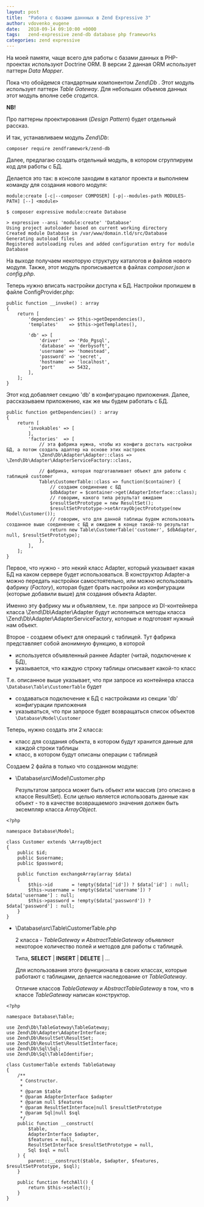 ```yaml
---
layout: post
title:  "Работа с базами даннных в Zend Expressive 3"
author: vdovenko_eugene
date:   2018-09-14 09:10:00 +0000
tags:   zend-expressive zend-db database php frameworks
categories: zend expressive
---
```


На моей памяти, чаще всего для работы с базами данных в PHP-проектах используют Doctrine ORM.
В версии 2 данная ORM использует паттерн _Data Mapper_.
 
Пока что обойдемся стандартным компонентом _Zend\Db_ .
Этот модуль использует паттерн _Table Gateway_. 
Для небольших объемов данных этот модуль вполне себе сгодится.

__NB!__

Про паттерны проектирования (_Design Pattern_) будет отдельный рассказ.

И так, устанавливаем модуль _Zend\Db_:
```
composer require zendframework/zend-db
```

Далее, предлагаю создать отдельный модуль, в котором сгруппируем код для работы с БД.

Делается это так: в консоле заходим в каталог проекта и выполняем команду для создания нового модуля:
```
module:create [-c|--composer COMPOSER] [-p|--modules-path MODULES-PATH] [--] <module>
```
```
$ composer expressive module:create Database

> expressive --ansi 'module:create' 'Database'
Using project autoloader based on current working directory
Created module Database in /var/www/domain.tld/src/Database
Generating autoload files
Registered autoloading rules and added configuration entry for module Database
```

На выходе получаем некоторую структуру каталогов и файлов нового модуля.
Также, этот модуль прописывается в файлах _composer.json_ и _config.php_.

Теперь нужно вписать настройки доступа к БД. 
Настройки пропишем в файле ConfigProvider.php:

```
public function __invoke() : array
{
    return [
        'dependencies' => $this->getDependencies(),
        'templates'    => $this->getTemplates(),

        'db' => [
            'driver'   => 'Pdo_Pgsql',
            'database' => 'derbysoft',
            'username' => 'homestead',
            'password' => 'secret',
            'hostname' => 'localhost',
            'port'     => 5432,
        ],
    ];
}
```

Этот код добавляет секцию 'db' в конфигурацию приложения. Далее, рассказываем приложению, как же мы будем работать с БД.

```
public function getDependencies() : array
{
    return [
        'invokables' => [
        ],
        'factories'  => [
            // эта фабрика нужна, чтобы из конфига достать настройки БД, а потом создать адаптер на основе этих настроек
            \Zend\Db\Adapter\Adapter::class => \Zend\Db\Adapter\AdapterServiceFactory::class,

            // фабрика, которая подготавливает объект для работы с таблицей customer
            Table\CustomerTable::class => function($container) {
                // создаем соединение с БД
                $dbAdapter = $container->get(AdapterInterface::class);
                // говорим, какого типа результат ожидаем
                $resultSetPrototype = new ResultSet();
                $resultSetPrototype->setArrayObjectPrototype(new Model\Customer());
                // говорим, что для данной таблицы будем использовать созданное выше соединение с БД и ожидаем в конце такой-то результат
                return new Table\CustomerTable('customer', $dbAdapter, null, $resultSetPrototype);
            },
        ],
    ];
}
```

Первое, что нужно - это некий класс Adapter, который указывает какая БД на каком сервере будет использоваться.
В конструктор Adapter-а можно передать настройки самостоятельно, или можно использовать фабрику (_Factory_), которая будет брать настройки из конфигурации (которые добавили выше) для создания объекта Adapter.

Именно эту фабрику мы и объявляем, т.е. при запросе из DI-контейнера класса \Zend\Db\Adapter\Adapter будут исполняться методы класса \Zend\Db\Adapter\AdapterServiceFactory, которые и подготовят нужный нам объект.   

Второе - создаем объект для операций с таблицей. Тут фабрика представляет собой анонимную функцию, в которой 
- используется объявленный раннее Adapter (читай, подключение к БД), 
- указывается, что каждую строку таблицы описывает какой-то класс

Т.е. описанное выше указывает, что при запросе из контейнера класса `\Database\Table\CustomerTable` будет 
- создаваться подключение к БД с настройками из секции 'db' конфигурации приложения
- указываться, что при запросе будет возвращаться список объектов `\Database\Model\Customer`

Теперь, нужно создать эти 2 класса:
- класс для создания объекта, в котором будут хранится данные для каждой строки таблицы
- класс, в котором будут описаны операции с таблицей

Создаем 2 файла в только что созданном модуле:
- \Database\src\Model\Customer.php
  
  Результатом запроса может быть объект или массив (это описано в классе ResultSet).
  Если целью является использовать данные как объект - то в качестве возвращаемого значения должен быть эксемпляр класса _ArrayObject_.
```
<?php

namespace Database\Model;

class Customer extends \ArrayObject
{
    public $id;
    public $username;
    public $password;

    public function exchangeArray(array $data)
    {
        $this->id       = !empty($data['id']) ? $data['id'] : null;
        $this->username = !empty($data['username']) ? $data['username'] : null;
        $this->password = !empty($data['password']) ? $data['password'] : null;
    }
}
```
- \Database\src\Table\CustomerTable.php

  2 класса - _TableGateway_ и _AbstractTableGateway_ объявляют некоторое количество полей и методов для работы с таблицей.
  
  Типа, __SELECT__ | __INSERT__ | __DELETE__ | ...
   
  Для использования этого функционала в своих классах, которые работают с таблицами, делается наследование от _TableGateway_.
  
  Отличие классов _TableGateway_ и _AbstractTableGateway_ в том, что в классе _TableGateway_ написан конструктор. 
```
<?php

namespace Database\Table;

use Zend\Db\TableGateway\TableGateway;
use Zend\Db\Adapter\AdapterInterface;
use Zend\Db\ResultSet\ResultSet;
use Zend\Db\ResultSet\ResultSetInterface;
use Zend\Db\Sql\Sql;
use Zend\Db\Sql\TableIdentifier;

class CustomerTable extends TableGateway
{
    /**
     * Constructor.
     *
     * @param $table
     * @param AdapterInterface $adapter
     * @param null $features
     * @param ResultSetInterface|null $resultSetPrototype
     * @param Sql|null $sql
     */
    public function __construct(
        $table,
        AdapterInterface $adapter,
        $features = null,
        ResultSetInterface $resultSetPrototype = null,
        Sql $sql = null
    ) {
        parent::__construct($table, $adapter, $features, $resultSetPrototype, $sql);
    }

    public function fetchAll() {
        return $this->select();
    }
}
```
